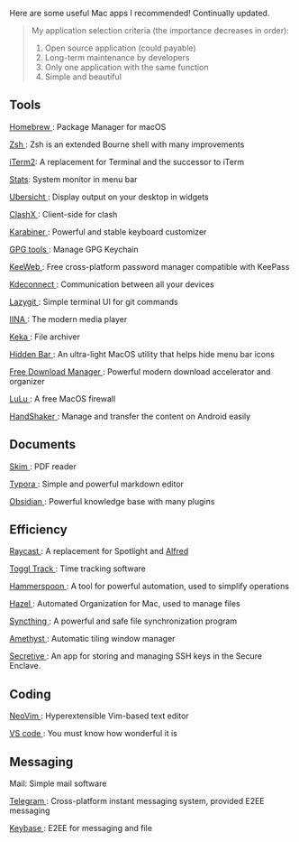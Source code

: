 
Here are some useful Mac apps I recommended! Continually updated.
<!--more-->

> My application selection criteria (the importance decreases in order):
>
> 1. Open source application (could payable)
> 2. Long-term maintenance by developers
> 3. Only one application with the same function
> 4. Simple and beautiful

## Tools

[ Homebrew ](https://brew.sh): Package Manager for macOS

[ Zsh ](https://www.zsh.org): Zsh is an extended Bourne shell with many improvements

[iTerm2](https://iterm2.com): A replacement for Terminal and the successor to iTerm

[Stats](https://github.com/exelban/stats): System monitor in menu bar

[ Ubersicht ](tracesof.net/uebersicht/): Display output on your desktop in widgets

[ ClashX ](https://github.com/yichengchen/clashX): Client-side for clash

[ Karabiner ](https://karabiner-elements.pqrs.org): Powerful and stable keyboard customizer

[ GPG tools ](https://gpgtools.org): Manage GPG Keychain

[ KeeWeb ](https://keeweb.info): Free cross-platform password manager compatible with KeePass

[ Kdeconnect ](https://kdeconnect.kde.org): Communication between all your devices

[ Lazygit ](https://github.com/jesseduffield/lazygit): Simple terminal UI for git commands

[ IINA ](https://iina.io): The modern media player

[ Keka ](https://www.keka.io/en/): File archiver

[ Hidden Bar ](https://github.com/dwarvesf/hidden/): An ultra-light MacOS utility that helps hide menu bar icons

[ Free Download Manager ](https://www.freedownloadmanager.org): Powerful modern download accelerator and organizer

[ LuLu ](https://github.com/objective-see/LuLu): A free MacOS firewall

[ HandShaker ](https://www.smartisan.com/apps/#/handshaker): Manage and transfer the content on Android easily

## Documents

[ Skim ](https://skim-app.sourceforge.io): PDF reader

[ Typora ](https://typora.io): Simple and powerful markdown editor

[ Obsidian ](https://obsidian.md): Powerful knowledge base with many plugins

## Efficiency

[ Raycast ](https://www.raycast.com): A replacement for Spotlight and [ Alfred ](https://www.alfredapp.com)

[ Toggl Track ](https://toggl.com): Time tracking software

[ Hammerspoon ](https://www.hammerspoon.org): A tool for powerful automation, used to simplify operations

[ Hazel ](https://www.noodlesoft.com): Automated Organization for Mac, used to manage files

[ Syncthing ](https://syncthing.net):  A powerful and safe file synchronization program

[ Amethyst ](https://github.com/ianyh/Amethyst): Automatic tiling window manager

[ Secretive ](https://github.com/maxgoedjen/secretive): An app for storing and managing SSH keys in the Secure Enclave.

## Coding

[ NeoVim ](https://neovim.io): Hyperextensible Vim-based text editor

[ VS code ](https://code.visualstudio.com): You must know how wonderful it is

## Messaging

Mail: Simple mail software

[ Telegram ](https://telegram.org): Cross-platform instant messaging system, provided E2EE messaging

[ Keybase ](https://keybase.io): E2EE for messaging and file
